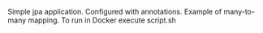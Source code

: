 Simple jpa application. Configured with annotations.
Example of many-to-many mapping.
To run in Docker execute script.sh
